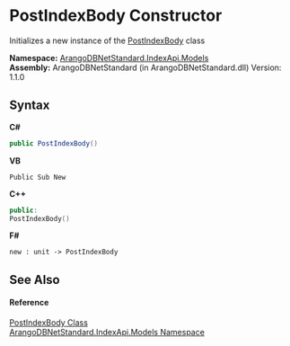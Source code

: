 # PostIndexBody Constructor 
 

Initializes a new instance of the <a href="f5a253b1-a29a-4d26-d18f-bf7a5868277f">PostIndexBody</a> class

**Namespace:**&nbsp;<a href="215740c9-85fc-74fa-998d-14b49b842d56">ArangoDBNetStandard.IndexApi.Models</a><br />**Assembly:**&nbsp;ArangoDBNetStandard (in ArangoDBNetStandard.dll) Version: 1.1.0

## Syntax

**C#**<br />
``` C#
public PostIndexBody()
```

**VB**<br />
``` VB
Public Sub New
```

**C++**<br />
``` C++
public:
PostIndexBody()
```

**F#**<br />
``` F#
new : unit -> PostIndexBody
```


## See Also


#### Reference
<a href="f5a253b1-a29a-4d26-d18f-bf7a5868277f">PostIndexBody Class</a><br /><a href="215740c9-85fc-74fa-998d-14b49b842d56">ArangoDBNetStandard.IndexApi.Models Namespace</a><br />